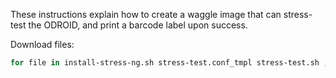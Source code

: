 
These instructions explain how to create a waggle image that can stress-test the ODROID, and print a barcode label upon success.


Download files:

```bash
for file in install-stress-ng.sh stress-test.conf_tmpl stress-test.sh ; do wget "https://raw.githubusercontent.com/waggle-sensor/waggle/master/testing/odroid/${file}" ; done
```